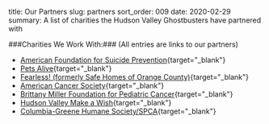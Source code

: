 title: Our Partners
slug: partners
sort_order: 009
date: 2020-02-29
summary: A list of charities the Hudson Valley Ghostbusters have partnered with

###Charities We Work With:###
(All entries are links to our partners)

* [American Foundation for Suicide Prevention](https://afsp.org/){target="_blank"}
* [Pets Alive](https://www.petsalive.com/){target="_blank"}
* [Fearless! (formerly Safe Homes of Orange County)](https://safehomesorangecounty.org/){target="_blank"}
* [American Cancer Society](https://www.cancer.org/){target="_blank"}
* [Brittany Miller Foundation for Pediatric Cancer](http://brittanymiller.org/wordpress1/){target="_blank"}
* [Hudson Valley Make a Wish](https://hudson.wish.org/){target="_blank"}
* [Columbia-Greene Humane Society/SPCA](https://cghs.org/){target="_blank"}
